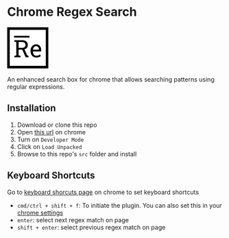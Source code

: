# Chrome Regex Search

![Logo](src/icons/icons_96.png)

An enhanced search box for chrome that allows searching patterns using regular expressions.

## Installation

1. Download or clone this repo
2. Open [this url](chrome://extensions) on chrome
3. Turn on `Developer Mode`
4. Click on `Load Unpacked`
5. Browse to this repo's `src` folder and install

## Keyboard Shortcuts

Go to [keyboard shorcuts page](chrome://extensions/shortcuts) on chrome to set keyboard shortcuts

- `cmd/ctrl + shift + f`: To initiate the plugin. You can also set this in your [chrome settings](chrome://extensions/shortcuts)
- `enter`: select next regex match on page
- `shift + enter`: select previous regex match on page
